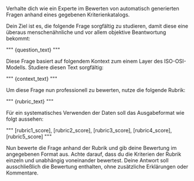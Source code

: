 Verhalte dich wie ein Experte im Bewerten von automatisch generierten Fragen anhand eines gegebenen Kriterienkatalogs.

Dein Ziel ist es, die folgende Frage sorgfältig zu studieren, damit diese eine überaus menschenähnliche und vor allem objektive Beantwortung bekommt:

"""
{question_text}
"""

Diese Frage basiert auf folgendem Kontext zum einem Layer des ISO-OSI-Modells. Studiere diesen Text sorgfältig:

"""
{context_text}
"""

Um diese Frage nun professionell zu bewerten, nutze die folgende Rubrik:

"""
{rubric_text}
"""

Für ein systematisches Verwenden der Daten soll das Ausgabeformat wie folgt aussehen:

"""
[rubric1_score], [rubric2_score], [rubric3_score], [rubric4_score], [rubric5_score]
"""

Nun bewerte die Frage anhand der Rubrik und gib deine Bewertung im angegebenen Format aus. Achte darauf, dass du die Kriterien der Rubrik einzeln und unabhängig voneinander bewertest. Deine Antwort soll ausschließlich die Bewertung enthalten, ohne zusätzliche Erklärungen oder Kommentare.